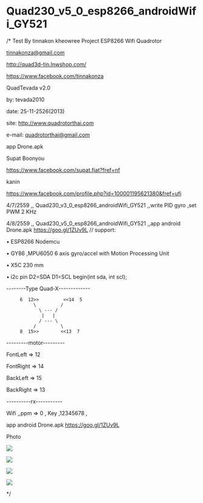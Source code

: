 # Quad230_v5_0_esp8266_androidWifi_GY521

/*
 Test By tinnakon kheowree  Project ESP8266 Wifi Quadrotor
 
 tinnakonza@gmail.com
 
 http://quad3d-tin.lnwshop.com/
 
 https://www.facebook.com/tinnakonza
 
QuadTevada v2.0

by: tevada2010    

date: 25-11-2526(2013)

site: http://www.quadrotorthai.com

e-mail: quadrotorthai@gmail.com

app Drone.apk

Supat Boonyou

https://www.facebook.com/supat.fiat?fref=nf

kanin

https://www.facebook.com/profile.php?id=100001195621380&fref=ufi

 4/7/2559    ,,  Quad230_v3_0_esp8266_androidWifi_GY521  ,,write PID gyro ,set PWM 2 KHz
 
 4/8/2559    ,,  Quad230_v5_0_esp8266_androidWifi_GY521  ,,app android Drone.apk  https://goo.gl/1ZUv9L
                 //
support: 

• ESP8266 Nodemcu

• GY86 ,MPU6050 6 axis gyro/accel with Motion Processing Unit

• X5C 230 mm

• i2c pin D2=SDA D1=SCL begin(int sda, int scl);

--------Type Quad-X-------------      

         6  12>>         <<14  5
              \         / 
                \ --- /
                 |   |
                / --- \
              /         \ 
         8  15>>        <<13  7

---------motor---------

FontLeft  => 12

FontRight => 14

BackLeft  => 15

BackRight => 13

----------rx-----------       

Wifi ,,ppm  => 0 , Key   ,12345678 ,

app android Drone.apk  https://goo.gl/1ZUv9L

Photo

![](https://cloud.githubusercontent.com/assets/9403558/21559720/d56221e4-ce83-11e6-893e-803d72c27f4f.png)

![](https://cloud.githubusercontent.com/assets/9403558/21559743/46efdd2e-ce84-11e6-9e16-9972c1d535cd.png)

![](https://cloud.githubusercontent.com/assets/9403558/21559736/226512da-ce84-11e6-8044-5466d2036d8e.jpg)

![](https://cloud.githubusercontent.com/assets/9403558/21559749/66cf755a-ce84-11e6-8781-0745d6169e58.jpg)
           
*/
